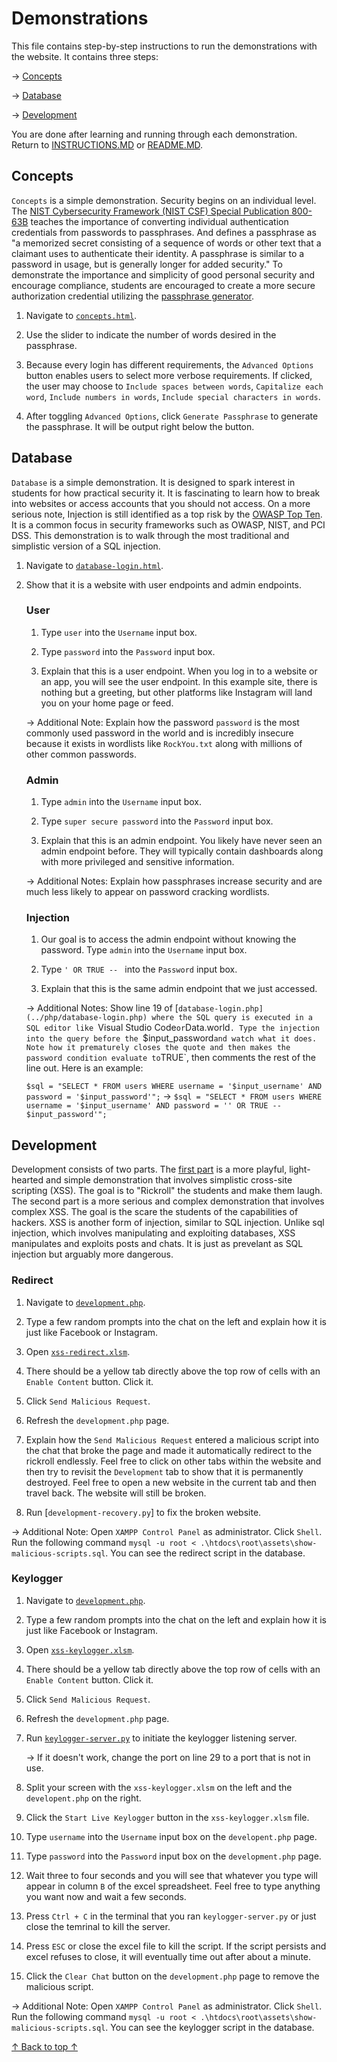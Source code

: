 # Demonstrations
This file contains step-by-step instructions to run the demonstrations with the website. It contains three steps:

&rarr; [Concepts](#concepts)

&rarr; [Database](#database)

&rarr; [Development](#development)

You are done after learning and running through each demonstration. Return to [INSTRUCTIONS.MD](INSTRUCTIONS.MD) or [README.MD](../README.MD).

## Concepts
`Concepts` is a simple demonstration. Security begins on an individual level. The [NIST Cybersecurity Framework (NIST CSF) Special Publication 800-63B](https://pages.nist.gov/800-63-3/sp800-63-3.html) teaches the importance of converting individual authentication credentials from passwords to passphrases. And defines a passphrase as "a memorized secret consisting of a sequence of words or other text that a claimant uses to authenticate their identity. A passphrase is similar to a password in usage, but is generally longer for added security." To demonstrate the importance and simplicity of good personal security and encourage compliance, students are encouraged to create a more secure authorization credential utilizing the [passphrase generator](../html/concepts.html).

1. Navigate to [`concepts.html`](../html/concepts.html).

2. Use the slider to indicate the number of words desired in the passphrase.

3. Because every login has different requirements, the `Advanced Options` button enables users to select more verbose requirements. If clicked, the user may choose to `Include spaces between words`, `Capitalize each word`, `Include numbers in words`, `Include special characters in words`.

4. After toggling `Advanced Options`, click `Generate Passphrase` to generate the passphrase. It will be output right below the button. 

## Database
`Database` is a simple demonstration. It is designed to spark interest in students for how practical security it. It is fascinating to learn how to break into websites or access accounts that you should not access. On a more serious note, Injection is still identified as a top risk by the [OWASP Top Ten](https://owasp.org/www-project-top-ten/). It is a common focus in security frameworks such as OWASP, NIST, and PCI DSS. This demonstration is to walk through the most traditional and simplistic version of a SQL injection.

1. Navigate to [`database-login.html`](../html/database-login.html).

2. Show that it is a website with user endpoints and admin endpoints.

    ### User
    
    1. Type `user` into the `Username` input box.

    2. Type `password` into the `Password` input box.

    3. Explain that this is a user endpoint. When you log in to a website or an app, you will see the user endpoint. In this example site, there is nothing but a greeting, but other platforms like Instagram will land you on your home page or feed.

    &rarr; Additional Note: Explain how the password `password` is the most commonly used password in the world and is incredibly insecure because it exists in wordlists like `RockYou.txt` along with millions of other common passwords.

    ### Admin

    1. Type `admin` into the `Username` input box.

    2. Type `super secure password` into the `Password` input box.

    3. Explain that this is an admin endpoint. You likely have never seen an admin endpoint before. They will typically contain dashboards along with more privileged and sensitive information.

    &rarr; Additional Notes: Explain how passphrases increase security and are much less likely to appear on password cracking wordlists.

    ### Injection

    1. Our goal is to access the admin endpoint without knowing the password. Type `admin` into the `Username` input box.

    2. Type `' OR TRUE -- ` into the `Password` input box.

    3. Explain that this is the same admin endpoint that we just accessed.

    &rarr; Additional Notes: Show line 19 of [`database-login.php](../php/database-login.php) where the SQL query is executed in a SQL editor like `Visual Studio Code` or `Data.world`. Type the injection into the query before the `$input_password` and watch what it does. Note how it prematurely closes the quote and then makes the password condition evaluate to `TRUE`, then comments the rest of the line out. Here is an example: 
    
    `$sql = "SELECT * FROM users WHERE username = '$input_username' AND password = '$input_password'";` &rarr; `$sql = "SELECT * FROM users WHERE username = '$input_username' AND password = '' OR TRUE -- $input_password'";`

## Development
Development consists of two parts. The [first part](#redirect) is a more playful, light-hearted and simple demonstration that involves simplistic cross-site scripting (XSS). The goal is to "Rickroll" the students and make them laugh. The second part is a more serious and complex demonstration that involves complex XSS. The goal is the scare the students of the capabilities of hackers. XSS is another form of injection, similar to SQL injection. Unlike sql injection, which involves manipulating and exploiting databases, XSS manipulates and exploits posts and chats. It is just as prevelant as SQL injection but arguably more dangerous.

### Redirect
1. Navigate to [`development.php`](../php/development.php).

2. Type a few random prompts into the chat on the left and explain how it is just like Facebook or Instagram.

3. Open [`xss-redirect.xlsm`](../vba/xss-redirect.xlsm).

4. There should be a yellow tab directly above the top row of cells with an `Enable Content` button. Click it.

5. Click `Send Malicious Request`.

6. Refresh the `development.php` page.

7. Explain how the `Send Malicious Request` entered a malicious script into the chat that broke the page and made it automatically redirect to the rickroll endlessly. Feel free to click on other tabs within the website and then try to revisit the `Development` tab to show that it is permanently destroyed. Feel free to open a new website in the current tab and then travel back. The website will still be broken.

8. Run [`development-recovery.py`] to fix the broken website.

&rarr; Additional Note: Open `XAMPP Control Panel` as administrator. Click `Shell`. Run the following command `mysql -u root < .\htdocs\root\assets\show-malicious-scripts.sql`. You can see the redirect script in the database.

### Keylogger
1. Navigate to [`development.php`](../php/development.php).

2. Type a few random prompts into the chat on the left and explain how it is just like Facebook or Instagram.

3. Open [`xss-keylogger.xlsm`](../vba/xss-keylogger.xlsm).

4. There should be a yellow tab directly above the top row of cells with an `Enable Content` button. Click it.

5. Click `Send Malicious Request`.

6. Refresh the `development.php` page.

7. Run [`keylogger-server.py`](../python/keylogger-server.py) to initiate the keylogger listening server.

    &rarr; If it doesn't work, change the port on line 29 to a port that is not in use.

8. Split your screen with the `xss-keylogger.xlsm` on the left and the `developent.php` on the right.

9. Click the `Start Live Keylogger` button in the `xss-keylogger.xlsm` file.

9. Type `username` into the `Username` input box on the `developent.php` page.

10. Type `password` into the `Password` input box on the `development.php` page.

11. Wait three to four seconds and you will see that whatever you type will appear in column `B` of the excel spreadsheet. Feel free to type anything you want now and wait a few seconds.

12. Press `Ctrl + C` in the terminal that you ran `keylogger-server.py` or just close the temrinal to kill the server.

13. Press `ESC` or close the excel file to kill the script. If the script persists and excel refuses to close, it will eventually time out after about a minute.

14. Click the `Clear Chat` button on the `development.php` page to remove the malicious script.

&rarr; Additional Note: Open `XAMPP Control Panel` as administrator. Click `Shell`. Run the following command `mysql -u root < .\htdocs\root\assets\show-malicious-scripts.sql`. You can see the keylogger script in the database.

[&uarr; Back to top &uarr;](DEMONSTRATIONS.MD#demonstrations)